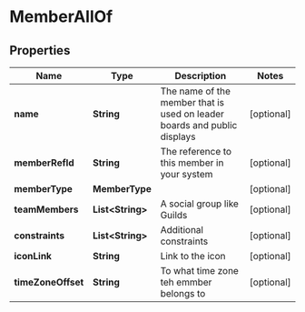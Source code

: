 

# MemberAllOf


## Properties

| Name | Type | Description | Notes |
|------------ | ------------- | ------------- | -------------|
|**name** | **String** | The name of the member that is used on leader boards and public displays |  [optional] |
|**memberRefId** | **String** | The reference to this member in your system |  [optional] |
|**memberType** | **MemberType** |  |  [optional] |
|**teamMembers** | **List&lt;String&gt;** | A social group like Guilds |  [optional] |
|**constraints** | **List&lt;String&gt;** | Additional constraints |  [optional] |
|**iconLink** | **String** | Link to the icon |  [optional] |
|**timeZoneOffset** | **String** | To what time zone teh emmber belongs to |  [optional] |



